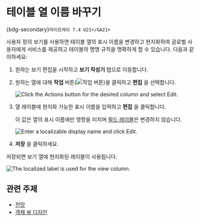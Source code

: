 # 테이블 열 이름 바꾸기

{bdg-secondary}`라이프레이 7.4 U21+/GA21+`

사용자 정의 보기를 사용하면 테이블 열의 표시 이름을 변경하고 현지화하여 글로벌 사용자에게 서비스를 제공하고 테이블의 명명 규칙을 명확하게 할 수 있습니다. 다음과 같이하세요:

1. 원하는 보기 편집을 시작하고 **보기 작성기** 탭으로 이동합니다.

1. 원하는 열에 대해 **작업** 버튼(![작업 버튼](../../../../images/icon-actions.png))을 클릭하고 **편집** 을 선택합니다.

   ![Click the Actions button for the desired column and select Edit.](./renaming-table-columns/images/01.png)

1. 열 레이블에 현지화 가능한 표시 이름을 입력하고 **편집** 을 클릭합니다.

   이 값은 열의 표시 이름에만 영향을 미치며 [필드 레이블](../fields/adding-fields-to-objects.md)은 변경하지 않습니다.

   ![Enter a localizable display name and click Edit.](./renaming-table-columns/images/02.png)

1. **저장** 을 클릭하세요.

저장되면 보기 열에 현지화된 레이블이 사용됩니다.

![The localized label is used for the view column.](./renaming-table-columns/images/03.png)

## 관련 주제

* [전망](../views.md)
* [객체 뷰 디자인](./designing-object-views.md)
